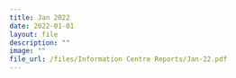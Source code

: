 ```yaml
---
title: Jan 2022
date: 2022-01-01
layout: file
description: ""
image: ""
file_url: /files/Information Centre Reports/Jan-22.pdf
---
```

